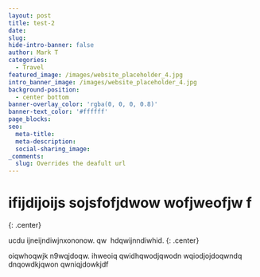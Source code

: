 ```yaml
---
layout: post
title: test-2
date:
slug:
hide-intro-banner: false
author: Mark T
categories:
  - Travel
featured_image: /images/website_placeholder_4.jpg
intro_banner_image: /images/website_placeholder_4.jpg
background-position:
  - center bottom
banner-overlay_color: 'rgba(0, 0, 0, 0.8)'
banner-text_color: '#ffffff'
page_blocks:
seo:
  meta-title:
  meta-description:
  social-sharing_image:
_comments:
  slug: Overrides the deafult url
---
```


# ifijdijoijs sojsfofjdwow wofjweofjw f
{: .center}

ucdu ijneijndiwjnxononow. qw&nbsp; hdqwijnndiwhid.
{: .center}

oiqwhoqwjk n9wqjdoqw. ihweoiq qwidhqwodjqwodn wqiodjojdoqwndq dnqowdkjqwon qwniqjdowkjdf
